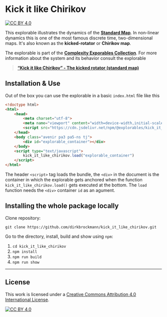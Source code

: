[cc-by]: http://creativecommons.org/licenses/by/4.0/
[cc-by-image]: https://i.creativecommons.org/l/by/4.0/88x31.png
[cc-by-shield]: https://img.shields.io/badge/License-CC%20BY%204.0-lightgrey.svg

# Kick it like Chirikov

[![CC BY 4.0][cc-by-shield]][cc-by]

This explorable illustrates the dynamics of the [**Standard Map**](https://en.wikipedia.org/wiki/Standard_map). In non-linear dynamics this is one of the most famous discrete time, two-dimensional maps. It's also known as the **kicked-rotator** or **Chirikov map**.

The explorable is part of the [**Complexity Exporables Collection**](https://www.complexity-explorables.org). For more information about the system and its behavior consult the explorable
> [**“Kick it like Chirikov” - The kicked rotator (standard map)**](https://www.complexity-explorables.org/explorables/kick-it-like-chirikov/)

## Installation & Use

Out of the box you can use the explorable in a basic `index.html` file like this

```html
<!doctype html>
<html>
	<head>
		<meta charset="utf-8">
		<meta name="viewport" content="width=device-width,initial-scale=1">
		<script src="https://cdn.jsdelivr.net/npm/@explorables/kick_it_like_chirikov"></script>
	</head>
	<body class="avenir pa3 pa5-ns tj">
	    <div id="explorable_container"></div>
	</body>
	<script type="text/javascript">
		kick_it_like_chirikov.load("explorable_container")
	</script>
</html>
```
The header `<script>` tag loads the bundle, the `<div>` in the document is the container in which the explorable gets anchored when the function `kick_it_like_chirikov.load()` gets executed at the bottom. The `load` function needs the `<div>` container `id` as an agument.

## Installing the whole package locally

Clone repository:

```shell
git clone https://github.com/dirkbrockmann/kick_it_like_chirikov.git
```


Go to the directory, install, build and show using `npm`:

1. `cd kick_it_like_chirikov`
2. `npm install`
3. `npm run build`
4. `npm run show`

--- 

## License

This work is licensed under a
[Creative Commons Attribution 4.0 International License][cc-by].

[![CC BY 4.0][cc-by-image]][cc-by]


